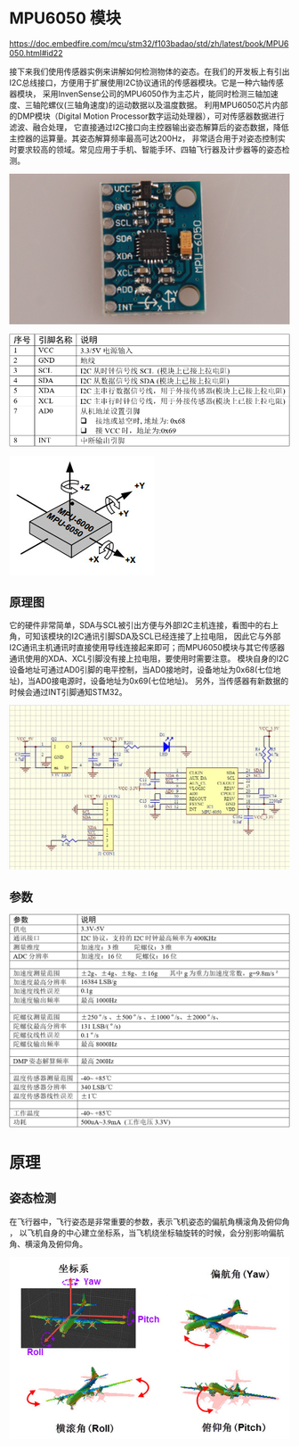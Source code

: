 # MPU6050 模块

https://doc.embedfire.com/mcu/stm32/f103badao/std/zh/latest/book/MPU6050.html#id22

接下来我们使用传感器实例来讲解如何检测物体的姿态。在我们的开发板上有引出I2C总线接口，方便用于扩展使用I2C协议通讯的传感器模块。它是一种六轴传感器模块， 采用InvenSense公司的MPU6050作为主芯片，能同时检测三轴加速度、三轴陀螺仪(三轴角速度)的运动数据以及温度数据。 利用MPU6050芯片内部的DMP模块（Digital Motion Processor数字运动处理器），可对传感器数据进行滤波、融合处理， 它直接通过I2C接口向主控器输出姿态解算后的姿态数据，降低主控器的运算量。其姿态解算频率最高可达200Hz， 非常适合用于对姿态控制实时要求较高的领域。常见应用于手机、智能手环、四轴飞行器及计步器等的姿态检测。

![image-20241210220146586](../../images/image-20241210220146586.png)

![MPU6050模块引脚说明](../../images/MPU60503.png)

![MPU6050传感器的坐标及方向](../../images/MPU605012.jpeg)

## 原理图

它的硬件非常简单，SDA与SCL被引出方便与外部I2C主机连接，看图中的右上角，可知该模块的I2C通讯引脚SDA及SCL已经连接了上拉电阻， 因此它与外部I2C通讯主机通讯时直接使用导线连接起来即可；而MPU6050模块与其它传感器通讯使用的XDA、XCL引脚没有接上拉电阻，要使用时需要注意。 模块自身的I2C设备地址可通过AD0引脚的电平控制，当AD0接地时，设备地址为0x68(七位地址)，当AD0接电源时，设备地址为0x69(七位地址)。 另外，当传感器有新数据的时候会通过INT引脚通知STM32。

![MPU6050模块原理图](../../images/MPU605011.jpg)

## 参数

![MPU6050的特性参数](../../images/MPU60504.png)

# 原理

## 姿态检测

在飞行器中，飞行姿态是非常重要的参数，表示飞机姿态的偏航角横滚角及俯仰角 ， 以飞机自身的中心建立坐标系，当飞机绕坐标轴旋转的时候，会分别影响偏航角、横滚角及俯仰角。

![表示飞机姿态的偏航角横滚角及俯仰角](../../images/MPU605002.jpeg)